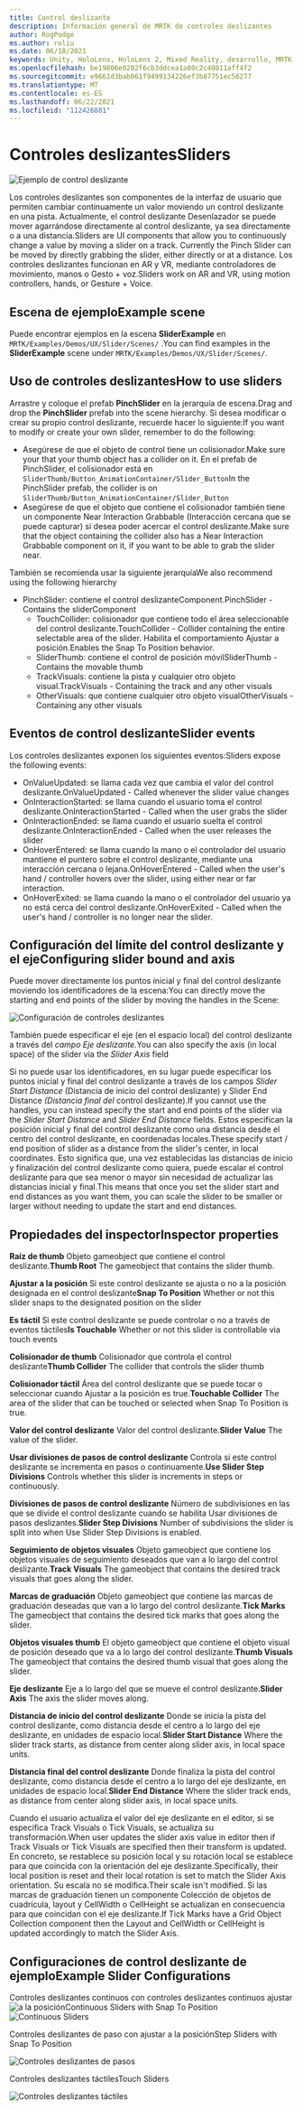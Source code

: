 ```yaml
---
title: Control deslizante
description: Información general de MRTK de controles deslizantes
author: RogPodge
ms.author: roliu
ms.date: 06/18/2021
keywords: Unity, HoloLens, HoloLens 2, Mixed Reality, desarrollo, MRTK, controles deslizantes,
ms.openlocfilehash: be19806e0202f6cb3ddcea1a80c2c40811aff4f2
ms.sourcegitcommit: e9661d3bab061f9499134226ef3b87751ec56277
ms.translationtype: MT
ms.contentlocale: es-ES
ms.lasthandoff: 06/22/2021
ms.locfileid: "112426881"
---
```

# <a name="sliders"></a><span data-ttu-id="c7f64-104">Controles deslizantes</span><span class="sxs-lookup"><span data-stu-id="c7f64-104">Sliders</span></span>

![Ejemplo de control deslizante](../images/slider/MRTK_UX_Slider_Main.jpg)

<span data-ttu-id="c7f64-106">Los controles deslizantes son componentes de la interfaz de usuario que permiten cambiar continuamente un valor moviendo un control deslizante en una pista. Actualmente, el control deslizante Desenlazador se puede mover agarrándose directamente al control deslizante, ya sea directamente o a una distancia.</span><span class="sxs-lookup"><span data-stu-id="c7f64-106">Sliders are UI components that allow you to continuously change a value by moving a slider on a track. Currently the Pinch Slider can be moved by directly grabbing the slider, either directly or at a distance.</span></span> <span data-ttu-id="c7f64-107">Los controles deslizantes funcionan en AR y VR, mediante controladores de movimiento, manos o Gesto + voz.</span><span class="sxs-lookup"><span data-stu-id="c7f64-107">Sliders work on AR and VR, using motion controllers, hands, or Gesture + Voice.</span></span>

## <a name="example-scene"></a><span data-ttu-id="c7f64-108">Escena de ejemplo</span><span class="sxs-lookup"><span data-stu-id="c7f64-108">Example scene</span></span>

<span data-ttu-id="c7f64-109">Puede encontrar ejemplos en la escena **SliderExample** en `MRTK/Examples/Demos/UX/Slider/Scenes/` .</span><span class="sxs-lookup"><span data-stu-id="c7f64-109">You can find examples in the **SliderExample** scene under `MRTK/Examples/Demos/UX/Slider/Scenes/`.</span></span>

## <a name="how-to-use-sliders"></a><span data-ttu-id="c7f64-110">Uso de controles deslizantes</span><span class="sxs-lookup"><span data-stu-id="c7f64-110">How to use sliders</span></span>

<span data-ttu-id="c7f64-111">Arrastre y coloque el prefab **PinchSlider** en la jerarquía de escena.</span><span class="sxs-lookup"><span data-stu-id="c7f64-111">Drag and drop the **PinchSlider** prefab into the scene hierarchy.</span></span> <span data-ttu-id="c7f64-112">Si desea modificar o crear su propio control deslizante, recuerde hacer lo siguiente:</span><span class="sxs-lookup"><span data-stu-id="c7f64-112">If you want to modify or create your own slider, remember to do the following:</span></span>

- <span data-ttu-id="c7f64-113">Asegúrese de que el objeto de control tiene un colisionador.</span><span class="sxs-lookup"><span data-stu-id="c7f64-113">Make sure your that your thumb object has a collider on it.</span></span> <span data-ttu-id="c7f64-114">En el prefab de PinchSlider, el colisionador está en `SliderThumb/Button_AnimationContainer/Slider_Button`</span><span class="sxs-lookup"><span data-stu-id="c7f64-114">In the PinchSlider prefab, the collider is on `SliderThumb/Button_AnimationContainer/Slider_Button`</span></span>
- <span data-ttu-id="c7f64-115">Asegúrese de que el objeto que contiene el colisionador también tiene un componente Near Interaction Grabbable (Interacción cercana que se puede capturar) si desea poder acercar el control deslizante.</span><span class="sxs-lookup"><span data-stu-id="c7f64-115">Make sure that the object containing the collider also has a Near Interaction Grabbable component on it, if you want to be able to grab the slider near.</span></span>

<span data-ttu-id="c7f64-116">También se recomienda usar la siguiente jerarquía</span><span class="sxs-lookup"><span data-stu-id="c7f64-116">We also recommend using the following hierarchy</span></span>

- <span data-ttu-id="c7f64-117">PinchSlider: contiene el control deslizanteComponent.</span><span class="sxs-lookup"><span data-stu-id="c7f64-117">PinchSlider - Contains the sliderComponent</span></span>
  - <span data-ttu-id="c7f64-118">TouchCollider: colisionador que contiene todo el área seleccionable del control deslizante.</span><span class="sxs-lookup"><span data-stu-id="c7f64-118">TouchCollider - Collider containing the entire selectable area of the slider.</span></span> <span data-ttu-id="c7f64-119">Habilita el comportamiento Ajustar a posición.</span><span class="sxs-lookup"><span data-stu-id="c7f64-119">Enables the Snap To Position behavior.</span></span>
  - <span data-ttu-id="c7f64-120">SliderThumb: contiene el control de posición móvil</span><span class="sxs-lookup"><span data-stu-id="c7f64-120">SliderThumb - Contains the movable thumb</span></span>
  - <span data-ttu-id="c7f64-121">TrackVisuals: contiene la pista y cualquier otro objeto visual.</span><span class="sxs-lookup"><span data-stu-id="c7f64-121">TrackVisuals - Containing the track and any other visuals</span></span>
  - <span data-ttu-id="c7f64-122">OtherVisuals: que contiene cualquier otro objeto visual</span><span class="sxs-lookup"><span data-stu-id="c7f64-122">OtherVisuals - Containing any other visuals</span></span>

## <a name="slider-events"></a><span data-ttu-id="c7f64-123">Eventos de control deslizante</span><span class="sxs-lookup"><span data-stu-id="c7f64-123">Slider events</span></span>

<span data-ttu-id="c7f64-124">Los controles deslizantes exponen los siguientes eventos:</span><span class="sxs-lookup"><span data-stu-id="c7f64-124">Sliders expose the following events:</span></span>

- <span data-ttu-id="c7f64-125">OnValueUpdated: se llama cada vez que cambia el valor del control deslizante.</span><span class="sxs-lookup"><span data-stu-id="c7f64-125">OnValueUpdated - Called whenever the slider value changes</span></span>
- <span data-ttu-id="c7f64-126">OnInteractionStarted: se llama cuando el usuario toma el control deslizante.</span><span class="sxs-lookup"><span data-stu-id="c7f64-126">OnInteractionStarted - Called when the user grabs the slider</span></span>
- <span data-ttu-id="c7f64-127">OnInteractionEnded: se llama cuando el usuario suelta el control deslizante.</span><span class="sxs-lookup"><span data-stu-id="c7f64-127">OnInteractionEnded - Called when the user releases the slider</span></span>
- <span data-ttu-id="c7f64-128">OnHoverEntered: se llama cuando la mano o el controlador del usuario mantiene el puntero sobre el control deslizante, mediante una interacción cercana o lejana.</span><span class="sxs-lookup"><span data-stu-id="c7f64-128">OnHoverEntered - Called when the user's hand / controller hovers over the slider, using either near or far interaction.</span></span>
- <span data-ttu-id="c7f64-129">OnHoverExited: se llama cuando la mano o el controlador del usuario ya no está cerca del control deslizante.</span><span class="sxs-lookup"><span data-stu-id="c7f64-129">OnHoverExited - Called when the user's hand / controller is no longer near the slider.</span></span>

## <a name="configuring-slider-bound-and-axis"></a><span data-ttu-id="c7f64-130">Configuración del límite del control deslizante y el eje</span><span class="sxs-lookup"><span data-stu-id="c7f64-130">Configuring slider bound and axis</span></span>

<span data-ttu-id="c7f64-131">Puede mover directamente los puntos inicial y final del control deslizante moviendo los identificadores de la escena:</span><span class="sxs-lookup"><span data-stu-id="c7f64-131">You can directly move the starting and end points of the slider by moving the handles in the Scene:</span></span>

![Configuración de controles deslizantes](../images/sliders/MRTK_Sliders_Setup.png)

<span data-ttu-id="c7f64-133">También puede especificar el eje (en el espacio local) del control deslizante a través del _campo Eje deslizante._</span><span class="sxs-lookup"><span data-stu-id="c7f64-133">You can also specify the axis (in local space) of the slider via the _Slider Axis_ field</span></span>

<span data-ttu-id="c7f64-134">Si no puede usar los identificadores, en su lugar puede especificar los puntos inicial y final del control deslizante a través de los campos _Slider Start Distance_ (Distancia de inicio del control deslizante) y Slider End Distance _(Distancia final del_ control deslizante).</span><span class="sxs-lookup"><span data-stu-id="c7f64-134">If you cannot use the handles, you can instead specify the start and end points of the slider via the _Slider Start Distance_ and _Slider End Distance_ fields.</span></span> <span data-ttu-id="c7f64-135">Estos especifican la posición inicial y final del control deslizante como una distancia desde el centro del control deslizante, en coordenadas locales.</span><span class="sxs-lookup"><span data-stu-id="c7f64-135">These specify start / end position of slider as a distance from the slider's center, in local coordinates.</span></span> <span data-ttu-id="c7f64-136">Esto significa que, una vez establecidas las distancias de inicio y finalización del control deslizante como quiera, puede escalar el control deslizante para que sea menor o mayor sin necesidad de actualizar las distancias inicial y final.</span><span class="sxs-lookup"><span data-stu-id="c7f64-136">This means that once you set the slider start and end distances as you want them, you can scale the slider to be smaller or larger without needing to update the start and end distances.</span></span>

## <a name="inspector-properties"></a><span data-ttu-id="c7f64-137">Propiedades del inspector</span><span class="sxs-lookup"><span data-stu-id="c7f64-137">Inspector properties</span></span>

<span data-ttu-id="c7f64-138">**Raíz de thumb** Objeto gameobject que contiene el control deslizante.</span><span class="sxs-lookup"><span data-stu-id="c7f64-138">**Thumb Root** The gameobject that contains the slider thumb.</span></span>

<span data-ttu-id="c7f64-139">**Ajustar a la posición** Si este control deslizante se ajusta o no a la posición designada en el control deslizante</span><span class="sxs-lookup"><span data-stu-id="c7f64-139">**Snap To Position** Whether or not this slider snaps to the designated position on the slider</span></span>

<span data-ttu-id="c7f64-140">**Es táctil** Si este control deslizante se puede controlar o no a través de eventos táctiles</span><span class="sxs-lookup"><span data-stu-id="c7f64-140">**Is Touchable** Whether or not this slider is controllable via touch events</span></span>

<span data-ttu-id="c7f64-141">**Colisionador de thumb** Colisionador que controla el control deslizante</span><span class="sxs-lookup"><span data-stu-id="c7f64-141">**Thumb Collider** The collider that controls the slider thumb</span></span>

<span data-ttu-id="c7f64-142">**Colisionador táctil** Área del control deslizante que se puede tocar o seleccionar cuando Ajustar a la posición es true.</span><span class="sxs-lookup"><span data-stu-id="c7f64-142">**Touchable Collider** The area of the slider that can be touched or selected when Snap To Position is true.</span></span>

<span data-ttu-id="c7f64-143">**Valor del control deslizante** Valor del control deslizante.</span><span class="sxs-lookup"><span data-stu-id="c7f64-143">**Slider Value** The value of the slider.</span></span>

<span data-ttu-id="c7f64-144">**Usar divisiones de pasos de control deslizante** Controla si este control deslizante se incrementa en pasos o continuamente.</span><span class="sxs-lookup"><span data-stu-id="c7f64-144">**Use Slider Step Divisions** Controls whether this slider is increments in steps or continuously.</span></span>

<span data-ttu-id="c7f64-145">**Divisiones de pasos de control deslizante** Número de subdivisiones en las que se divide el control deslizante cuando se habilita Usar divisiones de pasos deslizantes.</span><span class="sxs-lookup"><span data-stu-id="c7f64-145">**Slider Step Divisions** Number of subdivisions the slider is split into when Use Slider Step Divisions is enabled.</span></span>

<span data-ttu-id="c7f64-146">**Seguimiento de objetos visuales** Objeto gameobject que contiene los objetos visuales de seguimiento deseados que van a lo largo del control deslizante.</span><span class="sxs-lookup"><span data-stu-id="c7f64-146">**Track Visuals** The gameobject that contains the desired track visuals that goes along the slider.</span></span>

<span data-ttu-id="c7f64-147">**Marcas de graduación** Objeto gameobject que contiene las marcas de graduación deseadas que van a lo largo del control deslizante.</span><span class="sxs-lookup"><span data-stu-id="c7f64-147">**Tick Marks** The gameobject that contains the desired tick marks that goes along the slider.</span></span>

<span data-ttu-id="c7f64-148">**Objetos visuales thumb** El objeto gameobject que contiene el objeto visual de posición deseado que va a lo largo del control deslizante.</span><span class="sxs-lookup"><span data-stu-id="c7f64-148">**Thumb Visuals** The gameobject that contains the desired thumb visual that goes along the slider.</span></span>

<span data-ttu-id="c7f64-149">**Eje deslizante** Eje a lo largo del que se mueve el control deslizante.</span><span class="sxs-lookup"><span data-stu-id="c7f64-149">**Slider Axis** The axis the slider moves along.</span></span>

<span data-ttu-id="c7f64-150">**Distancia de inicio del control deslizante** Donde se inicia la pista del control deslizante, como distancia desde el centro a lo largo del eje deslizante, en unidades de espacio local.</span><span class="sxs-lookup"><span data-stu-id="c7f64-150">**Slider Start Distance** Where the slider track starts, as distance from center along slider axis, in local space units.</span></span>

<span data-ttu-id="c7f64-151">**Distancia final del control deslizante** Donde finaliza la pista del control deslizante, como distancia desde el centro a lo largo del eje deslizante, en unidades de espacio local.</span><span class="sxs-lookup"><span data-stu-id="c7f64-151">**Slider End Distance** Where the slider track ends, as distance from center along slider axis, in local space units.</span></span>

<span data-ttu-id="c7f64-152">Cuando el usuario actualiza el valor del eje deslizante en el editor, si se especifica Track Visuals o Tick Visuals, se actualiza su transformación.</span><span class="sxs-lookup"><span data-stu-id="c7f64-152">When user updates the slider axis value in editor then if Track Visuals or Tick Visuals are specified then their transform is updated.</span></span>
<span data-ttu-id="c7f64-153">En concreto, se restablece su posición local y su rotación local se establece para que coincida con la orientación del eje deslizante.</span><span class="sxs-lookup"><span data-stu-id="c7f64-153">Specifically, their local position is reset and their local rotation is set to match the Slider Axis orientation.</span></span>
<span data-ttu-id="c7f64-154">Su escala no se modifica.</span><span class="sxs-lookup"><span data-stu-id="c7f64-154">Their scale isn't modified.</span></span>
<span data-ttu-id="c7f64-155">Si las marcas de graduación tienen un componente Colección de objetos de cuadrícula, layout y CellWidth o CellHeight se actualizan en consecuencia para que coincidan con el eje deslizante.</span><span class="sxs-lookup"><span data-stu-id="c7f64-155">If Tick Marks have a Grid Object Collection component then the Layout and CellWidth or CellHeight is updated accordingly to match the Slider Axis.</span></span>

## <a name="example-slider-configurations"></a><span data-ttu-id="c7f64-156">Configuraciones de control deslizante de ejemplo</span><span class="sxs-lookup"><span data-stu-id="c7f64-156">Example Slider Configurations</span></span>

<span data-ttu-id="c7f64-157">Controles deslizantes continuos con controles deslizantes continuos ajustar ![ a la posición](https://user-images.githubusercontent.com/39840334/122488212-d410a400-cf91-11eb-8d31-fc7584ddc465.gif)</span><span class="sxs-lookup"><span data-stu-id="c7f64-157">Continuous Sliders with Snap To Position ![Continuous Sliders](https://user-images.githubusercontent.com/39840334/122488212-d410a400-cf91-11eb-8d31-fc7584ddc465.gif)</span></span>

<span data-ttu-id="c7f64-158">Controles deslizantes de paso con ajustar a la posición</span><span class="sxs-lookup"><span data-stu-id="c7f64-158">Step Sliders with Snap To Position</span></span>

![Controles deslizantes de pasos](https://user-images.githubusercontent.com/39840334/122488226-dc68df00-cf91-11eb-9459-89655bbb054d.gif)

<span data-ttu-id="c7f64-160">Controles deslizantes táctiles</span><span class="sxs-lookup"><span data-stu-id="c7f64-160">Touch Sliders</span></span>

![Controles deslizantes táctiles](https://user-images.githubusercontent.com/39840334/122488221-d8d55800-cf91-11eb-91a1-bb12debe2797.gif)